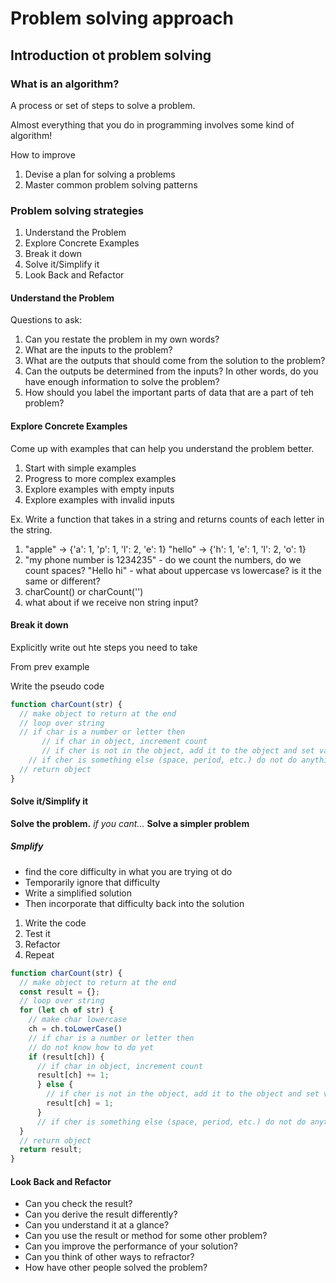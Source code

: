 # Problem solving approach

## Introduction ot problem solving

### What is an algorithm?

A process or set of steps to solve a problem.

Almost everything that you do in programming involves some kind of algorithm!

How to improve

1. Devise a plan for solving a problems
2. Master common problem solving patterns

### Problem solving strategies

1. Understand the Problem
2. Explore Concrete Examples
3. Break it down
4. Solve it/Simplify it
5. Look Back and Refactor

#### Understand the Problem

Questions to ask:

1. Can you restate the problem in my own words?
2. What are the inputs to the problem?
3. What are the outputs that should come from the solution to the problem?
4. Can the outputs be determined from the inputs? In other words, do you have enough information to solve the problem?
5. How should you label the important parts of data that are a part of teh problem?

#### Explore Concrete Examples

Come up with examples that can help you understand the problem better.

1. Start with simple examples
2. Progress to more complex examples
3. Explore examples with empty inputs
4. Explore examples with invalid inputs

Ex. Write a function that takes in a string and returns counts of each letter in the string.

1. "apple" -> {'a': 1, 'p': 1, 'l': 2, 'e': 1}
   "hello" -> {'h': 1, 'e': 1, 'l': 2, 'o': 1}
2. "my phone number is 1234235" - do we count the numbers, do we count spaces?
   "Hello hi" - what about uppercase vs lowercase? is it the same or different?
3. charCount() or charCount('')
4. what about if we receive non string input?

#### Break it down

Explicitly write out hte steps you need to take

From prev example

Write the pseudo code

```js
function charCount(str) {
  // make object to return at the end
  // loop over string
  // if char is a number or letter then
       // if char in object, increment count
       // if cher is not in the object, add it to the object and set value to 1
    // if cher is something else (space, period, etc.) do not do anything
  // return object
}
```

#### Solve it/Simplify it

**Solve the problem.** *if you  cant...* **Solve a simpler problem**

##### Smplify

- find the core difficulty in what you are trying ot do
- Temporarily ignore that difficulty
- Write a simplified solution
- Then incorporate that difficulty back into the solution

1. Write the code
2. Test it
3. Refactor
4. Repeat

```js
function charCount(str) {
  // make object to return at the end
  const result = {};
  // loop over string
  for (let ch of str) {
    // make char lowercase
    ch = ch.toLowerCase()
    // if char is a number or letter then
    // do not know how to do yet
    if (result[ch]) {
      // if char in object, increment count
      result[ch] += 1;
      } else {
        // if cher is not in the object, add it to the object and set value to 1
        result[ch] = 1;
      }
      // if cher is something else (space, period, etc.) do not do anything
  }
  // return object
  return result;
}
```

#### Look Back and Refactor

- Can you check the result?
- Can you derive the result differently?
- Can you understand it at a glance?
- Can you use the result or method for some other problem?
- Can you improve the performance of your solution?
- Can you think of other ways to refractor?
- How have other people solved the problem?
